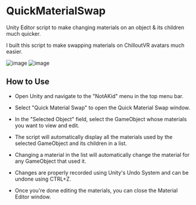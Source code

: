 # QuickMaterialSwap
Unity Editor script to make changing materials on an object &amp; its children much quicker.

I built this script to make swapping materials on ChilloutVR avatars much easier.

![image](https://user-images.githubusercontent.com/37721153/212060755-94aa7de4-0a32-4f46-a17e-4a4d390301d6.png)
![image](https://user-images.githubusercontent.com/37721153/212060765-7dafc3b7-1427-4fa1-8343-cfae1224fd70.png)


## How to Use
* Open Unity and navigate to the "NotAKid" menu in the top menu bar.
* Select "Quick Material Swap" to open the Quick Material Swap window.

* In the "Selected Object" field, select the GameObject whose materials you want to view and edit.
* The script will automatically display all the materials used by the selected GameObject and its children in a list.
* Changing a material in the list will automatically change the material for any GameObject that used it.
* Changes are properly recorded using Unity's Undo System and can be undone using CTRL+Z.

* Once you're done editing the materials, you can close the Material Editor window.
